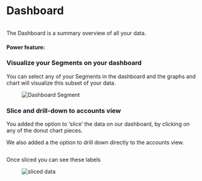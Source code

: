 # Dashboard

<figure><img src="https://wp.leadboxer.com/wp-content/uploads/LeadBoxer_App-2-2-1.png" alt=""><figcaption></figcaption></figure>

The Dashboard is a summary overview of all your data.



#### Power feature:

### Visualize your Segments on your dashboard

You can select any of your Segments in the dashboard and the graphs and chart will visualize this subset of your data.

<figure><img src="https://wp.leadboxer.com/wp-content/uploads/LeadBoxer_App-1-3-1.png" alt="Dashboard Segment"><figcaption></figcaption></figure>

### Slice and drill-down to accounts view

You added the option to ‘slice’ the data on our dashboard, by clicking on any of the donut chart pieces.

We also added a the option to drill down directly to the accounts view.

<figure><img src="https://wp.leadboxer.com/wp-content/uploads/Screenshot-2021-11-20-at-08.30.11-1.png" alt=""><figcaption></figcaption></figure>

Once sliced you can see these labels

<figure><img src="https://wp.leadboxer.com/wp-content/uploads/LeadBoxer_App-6-1.png" alt="sliced data"><figcaption></figcaption></figure>
